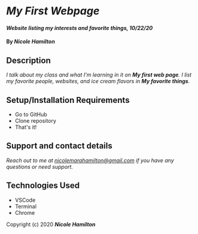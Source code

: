# _My First Webpage_

#### _Website listing my interests and favorite things, 10/22/20_

#### By _**Nicole Hamilton**_

## Description

_I talk about my class and what I'm learning in it on **My first web page**. I list my favorite people, websites, and ice cream flavors in **My favorite things**._

## Setup/Installation Requirements

* Go to GitHub
* Clone repository
* That's it!

## Support and contact details

_Reach out to me at nicolemarahamilton@gmail.com if you have any questions or need support._

## Technologies Used

* VSCode
* Terminal
* Chrome

Copyright (c) 2020 **_Nicole Hamilton_**